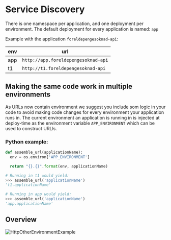 Service Discovery
=================

There is one namespace per application, and one deployment per environment. The default deployment for every application is named: `app`

Example with the application `foreldepengesoknad-api`:

| env | url                                 |
| ----| ----------------------------------- |
| app | `http://app.foreldepengesoknad-api` |
| t1  | `http://t1.foreldepengesoknad-api`  |


## Making the same code work in multiple environments

As URLs now contain environment we suggest you include som logic in your code to avoid making code changes for every environment your application runs in. The current environment an application is running in is injected at deploy-time as the environment variable `APP_ENVIRONMENT` which can be used to construct URLls.


### Python example:

```python
def assemble_url(applicationName):
  env = os.environ['APP_ENVIRONMENT']

  return "{}.{}".format(env, applicationName)

# Running in t1 would yield:
>>> assemble_url('applicationName')
't1.applicationName'

# Running in app would yield:
>>> assemble_url('applicationName')
'app.applicationName'
```


## Overview

![HttpOtherEnvironmentExample](/_media/service_discovery_overview.png)
